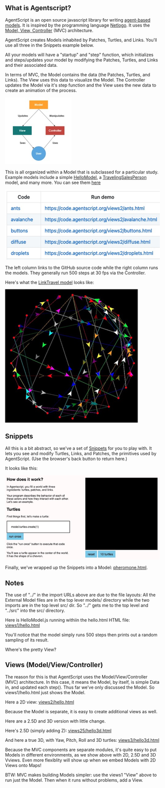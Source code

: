 ## What is Agentscript?

AgentScript is an open source javascript library for writing
[agent-based models](https://en.wikipedia.org/wiki/Agent-based_model).
It is inspired by the programming language
[Netlogo](https://ccl.northwestern.edu/netlogo). It uses the [Model, View, Controller](https://developer.mozilla.org/en-US/docs/Glossary/MVC) (MVC) architecture.

AgentScript creates Models inhabited by Patches, Turtles, and Links. You'll use all three in the Snippets example below.

All your models will have a "startup" and "step" function, which initializes and steps/updates your model by modifying the Patches, Turtles, and Links and their associated data.

In terms of MVC, the Model contains the data (the Patches, Turtles, and Links). The View uses this data to visualize the Model. The Controller updates the Model via it's step function and the View uses the new data to create an animation of the process.

![Image](/config/cleantheme/static/MVC.jpg)

<!-- You'll call this function in an Animator that insures the Model yields to the rest of the browser each step. -->

This is all organized within a Model that is subclassed for a particular study. Example models include a simple [HelloModel](https://code.agentscript.org/views2/hello.html), a [TravelingSalesPerson](https://code.agentscript.org/views2/tsp.html) model, and many more. You can see them [here](https://code.agentscript.org/views2/)

![Image](/config/cleantheme/static/Views2.jpg)

The left column links to the GitHub source code while the right column runs the models. They generally run 500 steps at 30 fps via the Controller.

Here's what the [LinkTravel model](https://code.agentscript.org/views2/linktravel.html) looks like:

![Image](/config/cleantheme/static/LinkTravel.jpg)

## Snippets

All this is a bit abstract, so we've a set of [Snippets](https://code.agentscript.org/config/cleantheme/Snippets.html) for you to play with. It lets you see and modify Turtles, Links, and Patches, the primitives used by AgentScript. (Use the browser's back button to return here.)

It looks like this:

![Image](/config/cleantheme/static/Snippets.jpg)

Finally, we've wrapped up the Snippets into a Model: [pheromone.html](https://code.agentscript.org/views2/pheromone.html).

## Notes

The use of "../" in the import URLs above are due to the file layouts:
All the External Model files are in the top lever models/ directory while
the two imports are in the top level src/ dir. So "../" gets me to the top level
and "../src" into the src/ directory.

Here is HelloModel.js running withiin the hello.html HTML file:
[views1/hello.html](../views1/hello.html)

You'll notice that the model simply runs 500 steps then prints out a random
sampling of its result.

Where's the pretty View?

## Views (Model/View/Controller)

The reason for this is that AgentScript uses the Model/View/Controller (MVC) architecture.
In this case, it means the Model, by itself, is simple Data in, and updated each step().
Thus far we've only discussed the Model. So views1/hello.html just shows the Model.

Here a 2D view: [views2/hello.html](../views2/hello.html)

Because the Model is separate, it is easy to create additional views as well.

Here are a 2.5D and 3D version with little change.

Here's 2.5D (simply adding Z): [views25/hello3d.html](../views25/hello3d.html)

And here a true 3D, with Yaw, Pitch, Roll and 3D turtles: [views3/hello3d.html](../views3/hello3d.html)

Because the MVC components are separate modules, it's quite easy to put Models
in different environments, as we show above with 2D, 2.5D and 3D Vviews.
Even more flexiblity will show up when we embed Models with 2D Views onto Maps!

BTW: MVC makes building Models simpler: use the views1 "View" above to run just the Model.
Then when it runs without problems, add a View.
